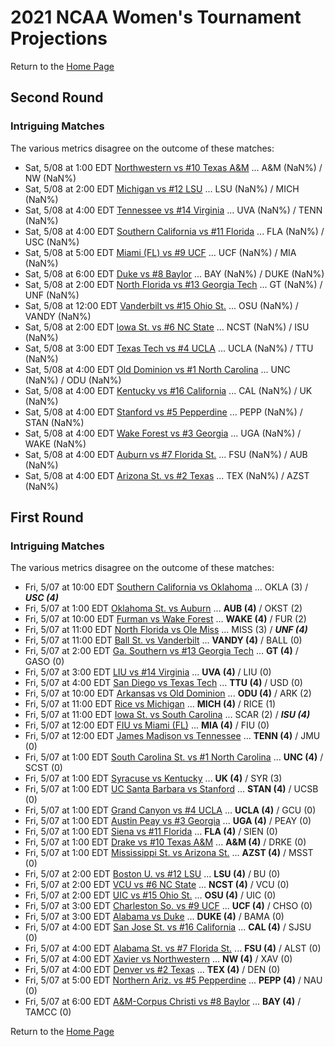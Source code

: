 # 2021 NCAA Women's Tournament Projections

Return to the [Home Page](../../index.md)

## Second Round

### Intriguing Matches

The various metrics disagree on the outcome of these matches:

- Sat, 5/08 at  1:00 EDT	[Northwestern vs #10 Texas A&M](./matches/R2_53-56_NW_vs_AM.md) ... A&M (NaN%) / NW (NaN%)
- Sat, 5/08 at  2:00 EDT	[Michigan vs #12 LSU](./matches/R2_21-24_MICH_vs_LSU.md) ... LSU (NaN%) / MICH (NaN%)
- Sat, 5/08 at  4:00 EDT	[Tennessee vs #14 Virginia](./matches/R2_37-40_TENN_vs_UVA.md) ... UVA (NaN%) / TENN (NaN%)
- Sat, 5/08 at  4:00 EDT	[Southern California vs #11 Florida](./matches/R2_41-44_USC_vs_FLA.md) ... FLA (NaN%) / USC (NaN%)
- Sat, 5/08 at  5:00 EDT	[Miami (FL) vs #9 UCF](./matches/R2_9-12_MIA_vs_UCF.md) ... UCF (NaN%) / MIA (NaN%)
- Sat, 5/08 at  6:00 EDT	[Duke vs #8 Baylor](./matches/R2_13-16_DUKE_vs_BAY.md) ... BAY (NaN%) / DUKE (NaN%)
- Sat, 5/08 at  2:00 EDT	[North Florida vs #13 Georgia Tech](./matches/R2_25-28_UNF_vs_GT.md) ... GT (NaN%) / UNF (NaN%)
- Sat, 5/08 at 12:00 EDT	[Vanderbilt vs #15 Ohio St.](./matches/R2_57-60_VANDY_vs_OSU.md) ... OSU (NaN%) / VANDY (NaN%)
- Sat, 5/08 at  2:00 EDT	[Iowa St. vs #6 NC State](./matches/R2_45-48_ISU_vs_NCST.md) ... NCST (NaN%) / ISU (NaN%)
- Sat, 5/08 at  3:00 EDT	[Texas Tech vs #4 UCLA](./matches/R2_29-32_TTU_vs_UCLA.md) ... UCLA (NaN%) / TTU (NaN%)
- Sat, 5/08 at  4:00 EDT	[Old Dominion vs #1 North Carolina](./matches/R2_1-4_ODU_vs_UNC.md) ... UNC (NaN%) / ODU (NaN%)
- Sat, 5/08 at  4:00 EDT	[Kentucky vs #16 California](./matches/R2_5-8_UK_vs_CAL.md) ... CAL (NaN%) / UK (NaN%)
- Sat, 5/08 at  4:00 EDT	[Stanford vs #5 Pepperdine](./matches/R2_17-20_STAN_vs_PEPP.md) ... PEPP (NaN%) / STAN (NaN%)
- Sat, 5/08 at  4:00 EDT	[Wake Forest vs #3 Georgia](./matches/R2_33-36_WAKE_vs_UGA.md) ... UGA (NaN%) / WAKE (NaN%)
- Sat, 5/08 at  4:00 EDT	[Auburn vs #7 Florida St.](./matches/R2_49-52_AUB_vs_FSU.md) ... FSU (NaN%) / AUB (NaN%)
- Sat, 5/08 at  4:00 EDT	[Arizona St. vs #2 Texas](./matches/R2_61-64_AZST_vs_TEX.md) ... TEX (NaN%) / AZST (NaN%)
## First Round

### Intriguing Matches

The various metrics disagree on the outcome of these matches:

- Fri, 5/07 at 10:00 EDT	[Southern California vs Oklahoma](./matches/R1_43-44_USC_vs_OKLA.md) ... OKLA (3) / <b><i>USC (4)</i></b>
- Fri, 5/07 at  1:00 EDT	[Oklahoma St. vs Auburn](./matches/R1_51-52_OKST_vs_AUB.md) ... <b>AUB (4)</b> / OKST (2)
- Fri, 5/07 at 10:00 EDT	[Furman vs Wake Forest](./matches/R1_35-36_FUR_vs_WAKE.md) ... <b>WAKE (4)</b> / FUR (2)
- Fri, 5/07 at 11:00 EDT	[North Florida vs Ole Miss](./matches/R1_27-28_UNF_vs_MISS.md) ... MISS (3) / <b><i>UNF (4)</i></b>
- Fri, 5/07 at 11:00 EDT	[Ball St. vs Vanderbilt](./matches/R1_59-60_BALL_vs_VANDY.md) ... <b>VANDY (4)</b> / BALL (0)
- Fri, 5/07 at  2:00 EDT	[Ga. Southern vs #13 Georgia Tech](./matches/R1_25-26_GASO_vs_GT.md) ... <b>GT (4)</b> / GASO (0)
- Fri, 5/07 at  3:00 EDT	[LIU vs #14 Virginia](./matches/R1_39-40_LIU_vs_UVA.md) ... <b>UVA (4)</b> / LIU (0)
- Fri, 5/07 at  4:00 EDT	[San Diego vs Texas Tech](./matches/R1_29-30_USD_vs_TTU.md) ... <b>TTU (4)</b> / USD (0)
- Fri, 5/07 at 10:00 EDT	[Arkansas vs Old Dominion](./matches/R1_3-4_ARK_vs_ODU.md) ... <b>ODU (4)</b> / ARK (2)
- Fri, 5/07 at 11:00 EDT	[Rice vs Michigan](./matches/R1_21-22_RICE_vs_MICH.md) ... <b>MICH (4)</b> / RICE (1)
- Fri, 5/07 at 11:00 EDT	[Iowa St. vs South Carolina](./matches/R1_45-46_ISU_vs_SCAR.md) ... SCAR (2) / <b><i>ISU (4)</i></b>
- Fri, 5/07 at 12:00 EDT	[FIU vs Miami (FL)](./matches/R1_11-12_FIU_vs_MIA.md) ... <b>MIA (4)</b> / FIU (0)
- Fri, 5/07 at 12:00 EDT	[James Madison vs Tennessee](./matches/R1_37-38_JMU_vs_TENN.md) ... <b>TENN (4)</b> / JMU (0)
- Fri, 5/07 at  1:00 EDT	[South Carolina St. vs #1 North Carolina](./matches/R1_1-2_SCST_vs_UNC.md) ... <b>UNC (4)</b> / SCST (0)
- Fri, 5/07 at  1:00 EDT	[Syracuse vs Kentucky](./matches/R1_5-6_SYR_vs_UK.md) ... <b>UK (4)</b> / SYR (3)
- Fri, 5/07 at  1:00 EDT	[UC Santa Barbara vs Stanford](./matches/R1_19-20_UCSB_vs_STAN.md) ... <b>STAN (4)</b> / UCSB (0)
- Fri, 5/07 at  1:00 EDT	[Grand Canyon vs #4 UCLA](./matches/R1_31-32_GCU_vs_UCLA.md) ... <b>UCLA (4)</b> / GCU (0)
- Fri, 5/07 at  1:00 EDT	[Austin Peay vs #3 Georgia](./matches/R1_33-34_PEAY_vs_UGA.md) ... <b>UGA (4)</b> / PEAY (0)
- Fri, 5/07 at  1:00 EDT	[Siena vs #11 Florida](./matches/R1_41-42_SIEN_vs_FLA.md) ... <b>FLA (4)</b> / SIEN (0)
- Fri, 5/07 at  1:00 EDT	[Drake vs #10 Texas A&M](./matches/R1_55-56_DRKE_vs_AM.md) ... <b>A&M (4)</b> / DRKE (0)
- Fri, 5/07 at  1:00 EDT	[Mississippi St. vs Arizona St.](./matches/R1_61-62_MSST_vs_AZST.md) ... <b>AZST (4)</b> / MSST (0)
- Fri, 5/07 at  2:00 EDT	[Boston U. vs #12 LSU](./matches/R1_23-24_BU_vs_LSU.md) ... <b>LSU (4)</b> / BU (0)
- Fri, 5/07 at  2:00 EDT	[VCU vs #6 NC State](./matches/R1_47-48_VCU_vs_NCST.md) ... <b>NCST (4)</b> / VCU (0)
- Fri, 5/07 at  2:00 EDT	[UIC vs #15 Ohio St.](./matches/R1_57-58_UIC_vs_OSU.md) ... <b>OSU (4)</b> / UIC (0)
- Fri, 5/07 at  3:00 EDT	[Charleston So. vs #9 UCF](./matches/R1_9-10_CHSO_vs_UCF.md) ... <b>UCF (4)</b> / CHSO (0)
- Fri, 5/07 at  3:00 EDT	[Alabama vs Duke](./matches/R1_13-14_BAMA_vs_DUKE.md) ... <b>DUKE (4)</b> / BAMA (0)
- Fri, 5/07 at  4:00 EDT	[San Jose St. vs #16 California](./matches/R1_7-8_SJSU_vs_CAL.md) ... <b>CAL (4)</b> / SJSU (0)
- Fri, 5/07 at  4:00 EDT	[Alabama St. vs #7 Florida St.](./matches/R1_49-50_ALST_vs_FSU.md) ... <b>FSU (4)</b> / ALST (0)
- Fri, 5/07 at  4:00 EDT	[Xavier vs Northwestern](./matches/R1_53-54_XAV_vs_NW.md) ... <b>NW (4)</b> / XAV (0)
- Fri, 5/07 at  4:00 EDT	[Denver vs #2 Texas](./matches/R1_63-64_DEN_vs_TEX.md) ... <b>TEX (4)</b> / DEN (0)
- Fri, 5/07 at  5:00 EDT	[Northern Ariz. vs #5 Pepperdine](./matches/R1_17-18_NAU_vs_PEPP.md) ... <b>PEPP (4)</b> / NAU (0)
- Fri, 5/07 at  6:00 EDT	[A&M-Corpus Christi vs #8 Baylor](./matches/R1_15-16_TAMCC_vs_BAY.md) ... <b>BAY (4)</b> / TAMCC (0)
  
Return to the [Home Page](../../index.md)
